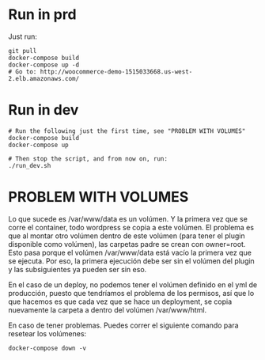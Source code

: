 # Run in prd

Just run:

	git pull
	docker-compose build
	docker-compose up -d
	# Go to: http://woocommerce-demo-1515033668.us-west-2.elb.amazonaws.com/

# Run in dev

	# Run the following just the first time, see "PROBLEM WITH VOLUMES"
	docker-compose build
	docker-compose up

	# Then stop the script, and from now on, run:
	./run_dev.sh


# PROBLEM WITH VOLUMES

Lo que sucede es /var/www/data es un volúmen. Y la primera vez que se corre el
container, todo wordpress se copia a este volúmen. El problema es que al montar otro volúmen dentro
de este volúmen (para tener el plugin disponible como volúmen), las carpetas padre se crean con
owner=root. Esto pasa porque el volúmen /var/www/data está vacío la primera vez que se ejecuta. Por
eso, la primera ejecución debe ser sin el volúmen del plugin y las subsiguientes ya pueden ser sin
eso.

En el caso de un deploy, no podemos tener el volúmen definido en el yml de producción, puesto
que tendríamos el problema de los permisos, así que lo que hacemos es que cada vez que se hace un
deployment, se copia nuevamente la carpeta a dentro del volúmen /var/www/html.

En caso de tener problemas. Puedes correr el siguiente comando para resetear los volúmenes:

	docker-compose down -v

